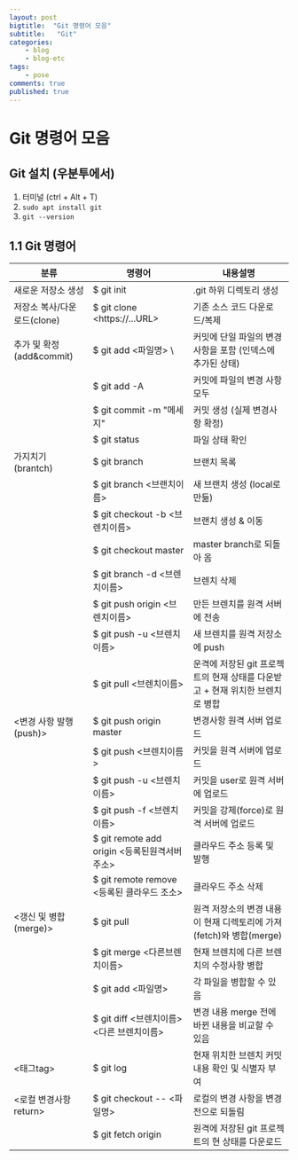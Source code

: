 ```yaml
---
layout: post
bigtitle:  "Git 명령어 모음"
subtitle:   "Git"
categories:
    - blog
    - blog-etc
tags:
    - pose
comments: true
published: true
---
```


# Git 명령어 모음

## Git 설치 (우분투에서)

1) 터미널 (ctrl + Alt + T)
2) <code>sudo apt install git</code>
3) <code>git --version</code>

## 1.1 Git 명령어

|분류|명령어|내용설명|
|---|---|---|
|새로운 저장소 생성 | $ git init | .git 하위 디렉토리 생성|
|저장소 복사/다운로드(clone) | $ git clone \<https://...URL\> | 기존 소스 코드 다운로드/복제|
|추가 및 확정 (add&commit) | $ git add <파일명> \ | 커밋에 단일 파일의 변경 사항을 포함 (인덱스에 추가된 상태) |
| | $ git add -A | 커밋에 파일의 변경 사항 모두 |
| | $ git commit -m "메세지" | 커밋 생성 (실제 변경사항 확정)|
| | $ git status | 파일 상태 확인
|가지치기(brantch) | $ git branch | 브랜치 목록 |
| | $ git branch <브랜치이름> | 새 브랜치 생성 (local로 만듦) |
| | $ git checkout -b <브렌치이름> | 브랜치 생성 & 이동 |
| | $ git checkout master | master branch로 되돌아 옴 |
| | $ git branch -d <브렌치이름> | 브렌치 삭제 |
| | $ git push origin <브렌치이름> | 만든 브렌치를 원격 서버에 전송 |
| | $ git push -u <remote> <브렌치이름> | 새 브렌치를 원격 저장소에 push |
| | $ git pull <remote> <브렌치이름> | 운격에 저장된 git 프로젝트의 현재 상태를 다운받고 + 현재 위치한 브렌치로 병합 |
| <변경 사항 발행(push)> | $ git push origin master | 변경사항 원격 서버 업로드 |
| | $ git push <remote> <브렌치이름> | 커밋을 원격 서버에 업로드 |
| | $ git push -u <remote> <브렌치이름> | 커밋을 user로 원격 서버에 업로드 |
| | $ git push -f <remote> <브렌치이름> | 커밋을 강제(force)로 원격 서버에 업로드 |
| | $ git remote add origin <등록된원격서버주소> | 클라우드 주소 등록 및 발행 |
| | $ git remote remove <등록된 클라우드 조소> | 클라우드 주소 삭제 |
| <갱신 및 병합(merge)> | $ git pull | 원격 저장소의 변경 내용이 현재 디렉토리에 가져(fetch)와 병합(merge) |
| | $ git merge <다른브렌치이름> | 현재 브렌치에 다른 브렌치의 수정사항 병합 |
| | $ git add <파일명> | 각 파일을 병합할 수 있음 |
| | $ git diff <브렌치이름> <다른 브렌치이름> | 변경 내용 merge 전에 바뀐 내용을 비교할 수 있음 |
| <태그tag> | $ git log | 현재 위치한 브렌치 커밋 내용 확인 및 식별자 부여 |
| <로컬 변경사항 return> | $ git checkout -- <파일명> | 로컬의 변경 사항을 변경 전으로 되돌림 |
| | $ git fetch origin | 원격에 저장된 git 프로젝트의 현 상태를 다운로드 |


